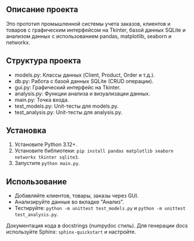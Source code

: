 ## Описание проекта

Это прототип промышленной системы учета заказов, клиентов и товаров с графическим интерфейсом на Tkinter, базой данных SQLite и анализом данных с использованием pandas, matplotlib, seaborn и networkx.

## Структура проекта

- models.py: Классы данных (Client, Product, Order и т.д.).
- db.py: Работа с базой данных SQLite (CRUD операции).
- gui.py: Графический интерфейс на Tkinter.
- analysis.py: Функции анализа и визуализации данных.
- main.py: Точка входа.
- test_models.py: Unit-тесты для models.py.
- test_analysis.py: Unit-тесты для analysis.py.

## Установка

1. Установите Python 3.12+.
2. Установите библиотеки: `pip install pandas matplotlib seaborn networkx tkinter sqlite3`.
3. Запустите `python main.py`.

## Использование

- Добавляйте клиентов, товары, заказы через GUI.
- Анализируйте данные во вкладке "Анализ".
- Тестируйте: `python -m unittest test_models.py` и `python -m unittest test_analysis.py`.

Документация кода в docstrings (numpydoc стиль). Для генерации docs используйте Sphinx: `sphinx-quickstart` и настройте.